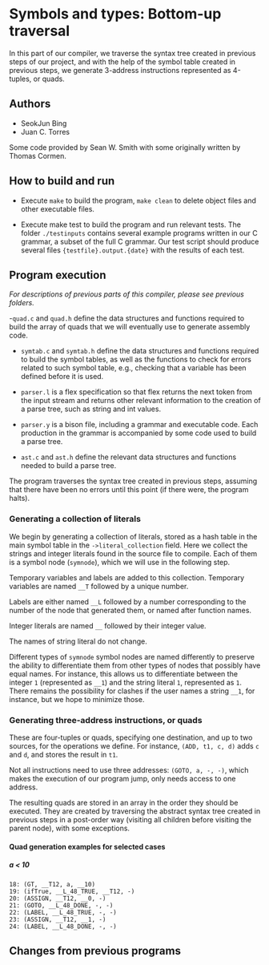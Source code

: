 # Symbols and types: Bottom-up traversal

In this part of our compiler, we traverse the syntax tree created in previous steps of our project, and with the help of the symbol table created in previous steps, we generate 3-address instructions represented as 4-tuples, or quads.

## Authors
- SeokJun Bing
- Juan C. Torres

Some code provided by Sean W. Smith with some originally written by Thomas Cormen.

## How to build and run

- Execute `make` to build the program, `make clean` to delete object files and other executable files.

- Execute make test to build the program and run relevant tests. The folder `./testinputs` contains several example programs written in our C grammar, a subset of the full C grammar. Our test script should produce several files `{testfile}.output.{date}` with the results of each test.

## Program execution

*For descriptions of previous parts of this compiler, please see previous folders.*

-`quad.c` and `quad.h` define the data structures and functions required to build the array of quads that we will eventually use to generate assembly code.

- `symtab.c` and `symtab.h` define the data structures and functions required to build the symbol tables, as well as the functions to check for errors related to such symbol table,
e.g., checking that a variable has been defined before it is used.

- `parser.l` is a flex specification so that flex returns the next token from the input stream and returns other relevant information to the creation of a parse tree, such as string and int values.

- `parser.y` is a bison file, including a grammar and executable code. Each production in the grammar is accompanied by some code used to build a parse tree.

- `ast.c` and `ast.h` define the relevant data structures and functions needed to build a parse tree.

The program traverses the syntax tree created in previous steps, assuming that there have been no errors until this point (if there were, the program halts).

### Generating a collection of literals

We begin by generating a collection of literals, stored as a hash table in the main symbol table in the `->literal_collection` field. Here we collect the strings and integer literals found in the source file to compile. Each of them is a symbol node (`symnode`), which we will use in the following step.

Temporary variables and labels are added to this collection. Temporary variables are named `__T` followed by a unique number.

Labels are either named `__L` followed by a number corresponding to the number of the node that generated them, or named after function names.

Integer literals are named `__` followed by their integer value.

The names of string literal do not change.

Different types of `symnode` symbol nodes are named differently to preserve the ability to differentiate them from other types of nodes that possibly have equal names. For instance, this allows us to differentiate between the integer `1` (represented as `__1`) and the string literal `1`, represented as `1`. There remains the possibility for clashes if the user names a string `__1`, for instance, but we hope to minimize those.

### Generating three-address instructions, or quads

These are four-tuples or quads, specifying one destination, and up to two sources, for the operations we define. For instance, `(ADD, t1, c, d)` adds `c` and `d`, and stores the result in `t1`.

Not all instructions need to use three addresses: `(GOTO, a, -, -)`, which makes the execution of our program jump, only needs access to one address.

The resulting quads are stored in an array in the order they should be executed. They are created by traversing the abstract syntax tree created in previous steps in a post-order way (visiting all children before visiting the parent node), with some exceptions.


#### Quad generation examples for selected cases

##### a < 10
```
18: (GT, __T12, a, __10)
19: (ifTrue, __L_48_TRUE, __T12, -)
20: (ASSIGN, __T12, __0, -)
21: (GOTO, __L_48_DONE, -, -)
22: (LABEL, __L_48_TRUE, -, -)
23: (ASSIGN, __T12, __1, -)
24: (LABEL, __L_48_DONE, -, -)
```





## Changes from previous programs
